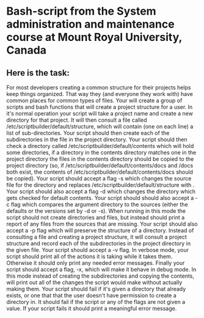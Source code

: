 # Bash-script from the System administration and maintenance course at Mount Royal University, Canada

## Here is the task: 
For most developers creating a common structure for their projects helps keep things organized.
That way they (and everyone they work with) have common places for common types of files.
Your will create a group of scripts and bash functions that will create a project structure for a
user.
In it's normal operation your script will take a project name and create a new directory for that
project. It will then consult a file called /etc/scriptbuilder/default/structure, which will contain (one
on each line) a list of sub-directories. Your script should then create each of the subdirectories
in the file in the project directory.
Your script should then check a directory called /etc/scriptbuilder/default/contents which will hold
some directories, if a directory in the contents directory matches one in the project directory the
files in the contents directory should be copied to the project directory (so, if
/etc/scriptbuilder/default/contents/docs and <project>/docs both exist, the contents of
/etc/scriptbuilder/default/contents/docs should be copied).
Your script should accept a flag -s <file> which changes the source file for the directory and
replaces /etc/scriptbuilder/default/structure with <file>. Your script should also accept a flag -d
<directory> which changes the directory which gets checked for default contents.
Your script should should also accept a -c flag which compares the argument directory to the
sources (either the defaults or the versions set by -d or -s). When running in this mode the script
should not create directories and files, but instead should print a report of any files from the
sources that are missing.
Your script should also accept a -p <file> flag which will preserve the structure of a directory.
Instead of consulting a file and creating a project structure, it will consult a project structure and
record each of the subdirectories in the project directory in the given file.
Your script should accept a -v flag. In verbose mode, your script should print all of the actions it
is taking while it takes them. Otherwise it should only print any needed error messages.
Finally your script should accept a flag, -x, which will make it behave in debug mode. In this
mode instead of creating the subdirectories and copying the contents, will print out all of the
changes the script would make without actually making them.
Your script should fail if it's given a directory that already exists, or one that that the user doesn't
have permission to create a directory in. It should fail if the script or any of the flags are not
given a value. If your script fails it should print a meaningful error message.
